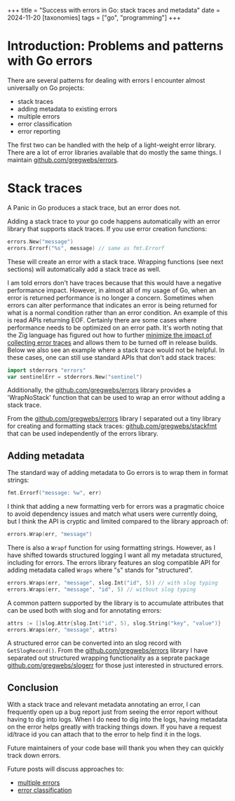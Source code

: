 +++
title = "Success with errors in Go: stack traces and metadata"
date = 2024-11-20
[taxonomies]
tags = ["go", "programming"]
+++

# Introduction: Problems and patterns with Go errors

There are several patterns for dealing with errors I encounter almost universally on Go projects:

* stack traces
* adding metadata to existing errors
* multiple errors
* error classification
* error reporting

The first two can be handled with the help of a light-weight error library. There are a lot of error libraries available that do mostly the same things.
I maintain [github.com/gregwebs/errors](https://github.com/gregwebs/errors).


# Stack traces

A Panic in Go produces a stack trace, but an error does not.

Adding a stack trace to your go code happens automatically with an error library that supports stack traces. If you use error creation functions:

```go
errors.New("message")
errors.Errorf("%s", message) // same as fmt.Errorf
```

These will create an error with a stack trace.
Wrapping functions (see next sections) will automatically add a stack trace as well.

I am told errors don't have traces because that this would have a negative performance impact.
However, in almost all of my usage of Go, when an error is returned performance is no longer a concern.
Sometimes when errors can alter performance that indicates an error is being returned for what is a normal condition rather than an error condition.
An example of this is read APIs returning EOF.
Certainly there are some cases where performance needs to be optimized on an error path. It's worth noting that the Zig language has figured out how to further [minimize the impact of collecting error traces](https://ziglang.org/documentation/master/#Error-Return-Traces) and allows them to be turned off in release builds.
Below we also see an example where a stack trace would not be helpful.
In these cases, one can still use standard APIs that don't add stack traces:

```go
import stderrors "errors"
var sentinelErr = stderrors.New("sentinel")
```

Additionally, the [github.com/gregwebs/errors](https://github.com/gregwebs/errors) library provides a 'WrapNoStack' function that can be used to wrap an error without adding a stack trace.

From the [github.com/gregwebs/errors](https://github.com/gregwebs/errors) library I separated out a tiny library for creating and formatting stack traces: [github.com/gregwebs/stackfmt](https://github.com/gregwebs/stackfmt) that can be used independently of the errors library.

## Adding metadata

The standard way of adding metadata to Go errors is to wrap them in format strings:

```go
fmt.Errorf("message: %w", err)
```

I think that adding a new formatting verb for errors was a pragmatic choice to avoid dependency issues and match what users were currently doing, but I think the API is cryptic and limited compared to the library approach of:

```go
errors.Wrap(err, "message")
```

There is also a `Wrapf` function for using formatting strings. However, as I have shifted towards structured logging I want all my metadata structured, including for errors.
The errors library features an slog compatible API for adding metadata called `Wraps` where "s" stands for "structured".

```go
errors.Wraps(err, "message", slog.Int("id", 5)) // with slog typing
errors.Wraps(err, "message", "id", 5) // without slog typing
```

A common pattern supported by the library is to accumulate attributes that can be used both with slog and for annotating errors:

```go
attrs := []slog.Attr{slog.Int("id", 5), slog.String("key", "value")}
errors.Wraps(err, "message", attrs)
```

A structured error can be converted into an slog record with `GetSlogRecord()`.
From the [github.com/gregwebs/errors](https://github.com/gregwebs/errors) library I have separated out structured wrapping functionality as a seprate package [github.com/gregwebs/slogerr](https://github.com/gregwebs/slogerr) for those just interested in structured errors.


## Conclusion

With a stack trace and relevant metadata annotating an error, I can frequently open up a bug report just from seeing the error report without having to dig into logs. When I do need to dig into the logs, having metadata on the error helps greatly with tracking things down. If you have a request id/trace id you can attach that to the error to help find it in the logs.

Future maintainers of your code base will thank you when they can quickly track down errors.

Future posts will discuss approaches to:

* [multiple errors](@/blog/go-multiple-errors.md)
* [error classification](@/blog/go-error-codes.md)